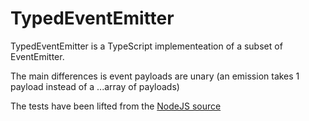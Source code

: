# TypedEventEmitter

TypedEventEmitter is a TypeScript implementeation of a subset of EventEmitter.

The main differences is event payloads are unary (an emission takes 1 payload instead of a ...array of payloads)

The tests have been lifted from the [NodeJS source](https://github.com/nodejs/node)